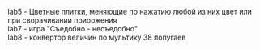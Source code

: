lab5 - Цветные плитки, меняющие по нажатию любой из них цвет или при сворачивании приоожения<br>
lab7 - игра "Съедобно - несъедобно"<br>
lab8 - конвертор величин по мультику 38 попугаев